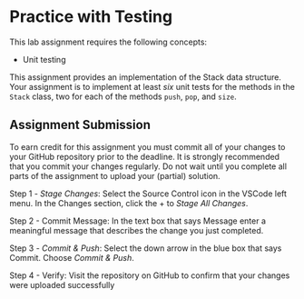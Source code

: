# Practice with Testing

This lab assignment requires the following concepts:
- Unit testing

This assignment provides an implementation of the Stack data structure. Your
assignment is to implement at least *six* unit tests for the methods in the
`Stack` class, two for each of the methods `push`, `pop`, and `size`.

## Assignment Submission

To earn credit for this assignment you must commit all of your changes to your GitHub repository prior to the deadline. It is strongly recommended that you commit your changes regularly. Do not wait until you complete all parts of the assignment to upload your (partial) solution.

Step 1 - *Stage Changes*: Select the Source Control icon in the VSCode left menu. In the Changes section, click the + to *Stage All Changes*.

Step 2 - Commit Message: In the text box that says Message enter a meaningful message that describes the change you just completed.

Step 3 - *Commit & Push*: Select the down arrow in the blue box that says Commit. Choose *Commit & Push*.

Step 4 - Verify: Visit the repository on GitHub to confirm that your changes were uploaded successfully
